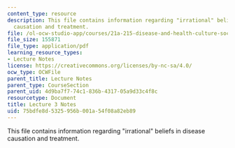 ```yaml
---
content_type: resource
description: This file contains information regarding "irrational" beliefs in disease
  causation and treatment.
file: /ol-ocw-studio-app/courses/21a-215-disease-and-health-culture-society-and-ethics-spring-2012/75bdfe8d5325956b001a54f08a82eb89_MIT21A_215S12_lecture_03.pdf
file_size: 155871
file_type: application/pdf
learning_resource_types:
- Lecture Notes
license: https://creativecommons.org/licenses/by-nc-sa/4.0/
ocw_type: OCWFile
parent_title: Lecture Notes
parent_type: CourseSection
parent_uid: 4d9ba7f7-74c1-836b-4317-05a9d33c4f8c
resourcetype: Document
title: Lecture 3 Notes
uid: 75bdfe8d-5325-956b-001a-54f08a82eb89
---
```

This file contains information regarding "irrational" beliefs in disease causation and treatment.